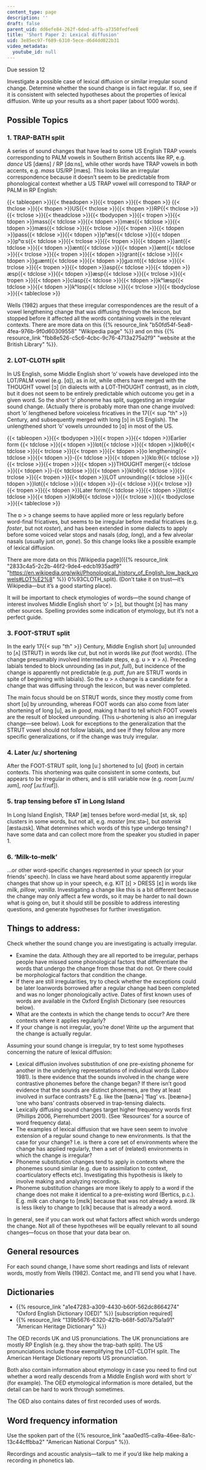 ```yaml
---
content_type: page
description: ''
draft: false
parent_uid: dd6efe84-262f-6ded-affb-a7350fedfee8
title: 'Short Paper 2: Lexical diffusion'
uid: 3e85ec97-f689-6310-5ece-d6d4dd022b31
video_metadata:
  youtube_id: null
---
```

Due session 12

Investigate a possible case of lexical diffusion or similar irregular sound change. Determine whether the sound change is in fact regular. If so, see if it is consistent with selected hypotheses about the properties of lexical diffusion. Write up your results as a short paper (about 1000 words).

## Possible Topics

### 1\. TRAP-BATH split

A series of sound changes that have lead to some US English TRAP vowels corresponding to PALM vowels in Southern British accents like RP, e.g. _dance_ US \[dæns\] / RP \[dɑːns\], while other words have TRAP vowels in both accents, e.g. _mass_ US/RP \[mæs\]. This looks like an irregular correspondence because it doesn’t seem to be predictable from phonological context whether a US TRAP vowel will correspond to TRAP or PALM in RP English:

{{< tableopen >}}{{< theadopen >}}{{< tropen >}}{{< thopen >}} {{< thclose >}}{{< thopen >}}US{{< thclose >}}{{< thopen >}}RP{{< thclose >}}{{< trclose >}}{{< theadclose >}}{{< tbodyopen >}}{{< tropen >}}{{< tdopen >}}mass{{< tdclose >}}{{< tdopen >}}mæs{{< tdclose >}}{{< tdopen >}}mæs{{< tdclose >}}{{< trclose >}}{{< tropen >}}{{< tdopen >}}pass{{< tdclose >}}{{< tdopen >}}pʰæs{{< tdclose >}}{{< tdopen >}}pʰɑːs{{< tdclose >}}{{< trclose >}}{{< tropen >}}{{< tdopen >}}ant{{< tdclose >}}{{< tdopen >}}ænt{{< tdclose >}}{{< tdopen >}}ænt{{< tdclose >}}{{< trclose >}}{{< tropen >}}{{< tdopen >}}grant{{< tdclose >}}{{< tdopen >}}ɡɹænt{{< tdclose >}}{{< tdopen >}}ɡɹɑːnt{{< tdclose >}}{{< trclose >}}{{< tropen >}}{{< tdopen >}}asp{{< tdclose >}}{{< tdopen >}}æsp{{< tdclose >}}{{< tdopen >}}æsp{{< tdclose >}}{{< trclose >}}{{< tropen >}}{{< tdopen >}}clasp{{< tdclose >}}{{< tdopen >}}kʰlæsp{{< tdclose >}}{{< tdopen >}}kʰlɑsp{{< tdclose >}}{{< trclose >}}{{< tbodyclose >}}{{< tableclose >}}

Wells (1982) argues that these irregular correspondences are the result of a vowel lengthening change that was diffusing through the lexicon, but stopped before it affected all the words containing vowels in the relevant contexts. There are more data on this {{% resource_link "b50fd54f-5ea8-4fea-976b-9f0d60309558" "Wikipedia page" %}} and on this {{% resource_link "fbb8e526-c5c6-4cbc-9c76-4713a275a2f9" "website at the British Library" %}}.

### 2\. LOT-CLOTH split

In US English, some Middle English short ‘o’ vowels have developed into the LOT/PALM vowel (e.g. \[ɑ\]), as in _lot_, while others have merged with the THOUGHT vowel \[ɔ\] (in dialects with a LOT-THOUGHT contrast), as in _cloth_, but it does not seem to be entirely predictable which outcome you get in a given word. So the short ‘o’ phoneme has split, suggesting an irregular sound change. (Actually there is probably more than one change involved: short ‘o’ lengthened before voiceless fricatives in the 17{{< sup "th" >}} Century, and subsequently merged with long \[ɔ\] in US English). The unlengthened short ‘o’ vowels unrounded to \[ɑ\] in most of the US.

{{< tableopen >}}{{< tbodyopen >}}{{< tropen >}}{{< tdopen >}}Earlier form {{< tdclose >}}{{< tdopen >}}lɒt{{< tdclose >}}{{< tdopen >}}klɒθ{{< tdclose >}}{{< trclose >}}{{< tropen >}}{{< tdopen >}}o lengthening{{< tdclose >}}{{< tdopen >}}\-{{< tdclose >}}{{< tdopen >}}klɒːθ{{< tdclose >}}{{< trclose >}}{{< tropen >}}{{< tdopen >}}THOUGHT merger{{< tdclose >}}{{< tdopen >}}\-{{< tdclose >}}{{< tdopen >}}klɔθ{{< tdclose >}}{{< trclose >}}{{< tropen >}}{{< tdopen >}}LOT unrounding{{< tdclose >}}{{< tdopen >}}lɑt{{< tdclose >}}{{< tdopen >}}\-{{< tdclose >}}{{< trclose >}}{{< tropen >}}{{< tdopen >}}Later form{{< tdclose >}}{{< tdopen >}}lɑt{{< tdclose >}}{{< tdopen >}}klɔθ{{< tdclose >}}{{< trclose >}}{{< tbodyclose >}}{{< tableclose >}}

The ɒ > ɔ change seems to have applied more or less regularly before word-final fricatives, but seems to be irregular before medial fricatives (e.g. _foster_, but not _roster_), and has been extended in some dialects to apply before some voiced velar stops and nasals (_dog_, _long_), and a few alveolar nasals (usually just _on_, _gone_). So this change looks like a possible example of lexical diffusion.

There are more data on this \[Wikipedia page\]({{% resource_link "2833c4a5-2c2b-46f2-9de4-edcb1935adf9" "https://en.wikipedia.org/wiki/Phonological_history_of_English_low_back_vowels#LOT%E2%8" %}} 0%93CLOTH\_split). (Don’t take it on trust—it’s Wikipedia—but it’s a good starting place).

It will be important to check etymologies of words—the sound change of interest involves Middle English short ‘o’ > \[ɔ\], but thought \[ɔ\] has many other sources. Spelling provides some indication of etymology, but it’s not a perfect guide.

### 3\. FOOT-STRUT split

In the early 17{{< sup "th" >}} Century, Middle English short \[ʊ\] unrounded to \[ʌ\] (STRUT) in words like _cut_, but not in words like _put_ (foot words). (The change presumably involved intermediate steps, e.g. ʊ > ɤ > ʌ). Preceding labials tended to block unrounding (as in _put_, _full_), but incidence of the change is apparently not predictable (e.g. _putt_, _fun_ are STRUT words in spite of beginning with labials). So the ʊ > ʌ change is a candidate for a change that was diffusing through the lexicon, but was never completed.

The main focus should be on STRUT words, since they mostly come from short \[ʊ\] by unrounding, whereas FOOT words can also come from later shortening of long \[u\], as in _good_, making it hard to tell which FOOT vowels are the result of blocked unrounding. (This u-shortening is also an irregular change—see below). Look for exceptions to the generalization that the STRUT vowel should not follow labials, and see if they follow any more specific generalizations, or if the change was truly irregular.

### 4\. Later /uː/ shortening

After the FOOT-STRUT split, long \[uː\] shortened to \[ʊ\] (_foot_) in certain contexts. This shortening was quite consistent in some contexts, but appears to be irregular in others, and is still variable now (e.g. _room_ \[ɹuːm/ɹʊm\], _roof_ \[ɹuːf/ɹʊf\]).

### 5\. trap tensing before sT in Long Island

In Long Island English, TRAP \[æ\] tenses before word-medial \[st, sk, sp\] clusters in some words, but not all, e.g. _master_ \[mɛːstə˞\], but _asterisk_ \[æstəɹɪsk\]. What determines which words of this type undergo tensing? I have some data and can collect more from the speaker you studied in paper 1.

### 6\. ‘Milk-to-melk’

…or other word-specific changes represented in your speech (or your friends’ speech). In class we have heard about some apparently irregular changes that show up in your speech, e.g. KIT \[ɪ\] > DRESS \[ɛ\] in words like _milk_, _pillow_, _vanilla_. Investigating a change like this is a bit different because the change may only affect a few words, so it may be harder to nail down what is going on, but it should still be possible to address interesting questions, and generate hypotheses for further investigation.

## Things to address:

Check whether the sound change you are investigating is actually irregular.

- Examine the data. Although they are all reported to be irregular, perhaps people have missed some phonological factors that differentiate the words that undergo the change from those that do not. Or there could be morphological factors that condition the change.
- If there are still irregularities, try to check whether the exceptions could be later loanwords borrowed after a regular change had been completed and was no longer phonologically active. Dates of first known uses of words are available in the Oxford English Dictionary (see resources below).
- What are the contexts in which the change tends to occur? Are there contexts where it applies regularly?
- If your change is not irregular, you’re done! Write up the argument that the change is actually regular.

Assuming your sound change is irregular, try to test some hypotheses concerning the nature of lexical diffusion:

- Lexical diffusion involves substitution of one pre-existing phoneme for another in the underlying representations of individual words (Labov 1981). Is there evidence that the sounds involved in the change were contrastive phonemes before the change began? If there isn’t good evidence that the sounds are distinct phonemes, are they at least involved in surface contrasts? E.g. like the \[bænə˞\] ‘flag’ vs. \[beænə˞\] ‘one who bans’ contrasts observed in trap-tensing dialects.
- Lexically diffusing sound changes target higher frequency words first (Phillips 2006, Pierrehumbert 2001). (See ‘Resources’ for a source of word frequency data).
- The examples of lexical diffusion that we have seen seem to involve extension of a regular sound change to new environments. Is that the case for your change? I.e. is there a core set of environments where the change has applied regularly, then a set of (related) environments in which the change is irregular?
- Phoneme substitution changes tend to apply in contexts where the phonemes sound similar (e.g. due to assimilation to context, coarticulatory effects etc). Investigating this hypothesis is likely to involve making and analyzing recordings.
- Phoneme substitution changes are more likely to apply to a word if the change does not make it identical to a pre-existing word (Bertics, p.c.). E.g. _milk_ can change to \[mɛlk\] because that was not already a word. _Ilk_ is less likely to change to \[ɛlk\] because that is already a word.

In general, see if you can work out what factors affect which words undergo the change. Not all of these hypotheses will be equally relevant to all sound changes—focus on those that your data bear on.

## General resources

For each sound change, I have some short readings and lists of relevant words, mostly from Wells (1982). Contact me, and I’ll send you what I have.

## Dictionaries

- {{% resource_link "a1e47283-a309-4430-b60f-562dc8664274" "Oxford English Dictionary (OED)" %}} \[subscription required\]
- {{% resource_link "139b5676-6320-421b-b68f-5d07a75a1a91" "American Heritage Dictionary" %}}

The OED records UK and US pronunciations. The UK pronunciations are mostly RP English (e.g. they show the trap-bath split). The US pronunciations include those exemplifying the LOT-CLOTH split. The American Heritage Dictionary reports US pronunciation.

Both also contain information about etymology in case you need to find out whether a word really descends from a Middle English word with short ‘o’ (for example). The OED etymological information is more detailed, but the detail can be hard to work through sometimes.

The OED also contains dates of first recorded uses of words.

## Word frequency information

Use the spoken part of the {{% resource_link "aaa0ed15-ca9a-46ee-8a1c-13c44cffbba2" "American National Corpus" %}}.

Recordings and acoustic analysis—talk to me if you’d like help making a recording in phonetics lab.